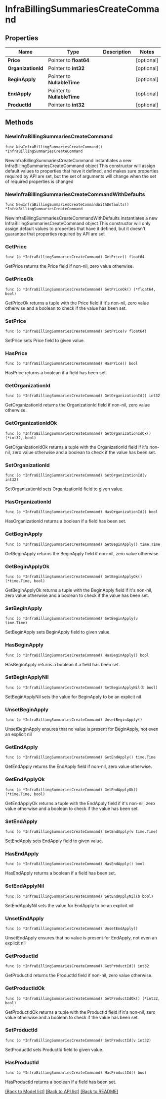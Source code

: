 # InfraBillingSummariesCreateCommand

## Properties

Name | Type | Description | Notes
------------ | ------------- | ------------- | -------------
**Price** | Pointer to **float64** |  | [optional] 
**OrganizationId** | Pointer to **int32** |  | [optional] 
**BeginApply** | Pointer to **NullableTime** |  | [optional] 
**EndApply** | Pointer to **NullableTime** |  | [optional] 
**ProductId** | Pointer to **int32** |  | [optional] 

## Methods

### NewInfraBillingSummariesCreateCommand

`func NewInfraBillingSummariesCreateCommand() *InfraBillingSummariesCreateCommand`

NewInfraBillingSummariesCreateCommand instantiates a new InfraBillingSummariesCreateCommand object
This constructor will assign default values to properties that have it defined,
and makes sure properties required by API are set, but the set of arguments
will change when the set of required properties is changed

### NewInfraBillingSummariesCreateCommandWithDefaults

`func NewInfraBillingSummariesCreateCommandWithDefaults() *InfraBillingSummariesCreateCommand`

NewInfraBillingSummariesCreateCommandWithDefaults instantiates a new InfraBillingSummariesCreateCommand object
This constructor will only assign default values to properties that have it defined,
but it doesn't guarantee that properties required by API are set

### GetPrice

`func (o *InfraBillingSummariesCreateCommand) GetPrice() float64`

GetPrice returns the Price field if non-nil, zero value otherwise.

### GetPriceOk

`func (o *InfraBillingSummariesCreateCommand) GetPriceOk() (*float64, bool)`

GetPriceOk returns a tuple with the Price field if it's non-nil, zero value otherwise
and a boolean to check if the value has been set.

### SetPrice

`func (o *InfraBillingSummariesCreateCommand) SetPrice(v float64)`

SetPrice sets Price field to given value.

### HasPrice

`func (o *InfraBillingSummariesCreateCommand) HasPrice() bool`

HasPrice returns a boolean if a field has been set.

### GetOrganizationId

`func (o *InfraBillingSummariesCreateCommand) GetOrganizationId() int32`

GetOrganizationId returns the OrganizationId field if non-nil, zero value otherwise.

### GetOrganizationIdOk

`func (o *InfraBillingSummariesCreateCommand) GetOrganizationIdOk() (*int32, bool)`

GetOrganizationIdOk returns a tuple with the OrganizationId field if it's non-nil, zero value otherwise
and a boolean to check if the value has been set.

### SetOrganizationId

`func (o *InfraBillingSummariesCreateCommand) SetOrganizationId(v int32)`

SetOrganizationId sets OrganizationId field to given value.

### HasOrganizationId

`func (o *InfraBillingSummariesCreateCommand) HasOrganizationId() bool`

HasOrganizationId returns a boolean if a field has been set.

### GetBeginApply

`func (o *InfraBillingSummariesCreateCommand) GetBeginApply() time.Time`

GetBeginApply returns the BeginApply field if non-nil, zero value otherwise.

### GetBeginApplyOk

`func (o *InfraBillingSummariesCreateCommand) GetBeginApplyOk() (*time.Time, bool)`

GetBeginApplyOk returns a tuple with the BeginApply field if it's non-nil, zero value otherwise
and a boolean to check if the value has been set.

### SetBeginApply

`func (o *InfraBillingSummariesCreateCommand) SetBeginApply(v time.Time)`

SetBeginApply sets BeginApply field to given value.

### HasBeginApply

`func (o *InfraBillingSummariesCreateCommand) HasBeginApply() bool`

HasBeginApply returns a boolean if a field has been set.

### SetBeginApplyNil

`func (o *InfraBillingSummariesCreateCommand) SetBeginApplyNil(b bool)`

 SetBeginApplyNil sets the value for BeginApply to be an explicit nil

### UnsetBeginApply
`func (o *InfraBillingSummariesCreateCommand) UnsetBeginApply()`

UnsetBeginApply ensures that no value is present for BeginApply, not even an explicit nil
### GetEndApply

`func (o *InfraBillingSummariesCreateCommand) GetEndApply() time.Time`

GetEndApply returns the EndApply field if non-nil, zero value otherwise.

### GetEndApplyOk

`func (o *InfraBillingSummariesCreateCommand) GetEndApplyOk() (*time.Time, bool)`

GetEndApplyOk returns a tuple with the EndApply field if it's non-nil, zero value otherwise
and a boolean to check if the value has been set.

### SetEndApply

`func (o *InfraBillingSummariesCreateCommand) SetEndApply(v time.Time)`

SetEndApply sets EndApply field to given value.

### HasEndApply

`func (o *InfraBillingSummariesCreateCommand) HasEndApply() bool`

HasEndApply returns a boolean if a field has been set.

### SetEndApplyNil

`func (o *InfraBillingSummariesCreateCommand) SetEndApplyNil(b bool)`

 SetEndApplyNil sets the value for EndApply to be an explicit nil

### UnsetEndApply
`func (o *InfraBillingSummariesCreateCommand) UnsetEndApply()`

UnsetEndApply ensures that no value is present for EndApply, not even an explicit nil
### GetProductId

`func (o *InfraBillingSummariesCreateCommand) GetProductId() int32`

GetProductId returns the ProductId field if non-nil, zero value otherwise.

### GetProductIdOk

`func (o *InfraBillingSummariesCreateCommand) GetProductIdOk() (*int32, bool)`

GetProductIdOk returns a tuple with the ProductId field if it's non-nil, zero value otherwise
and a boolean to check if the value has been set.

### SetProductId

`func (o *InfraBillingSummariesCreateCommand) SetProductId(v int32)`

SetProductId sets ProductId field to given value.

### HasProductId

`func (o *InfraBillingSummariesCreateCommand) HasProductId() bool`

HasProductId returns a boolean if a field has been set.


[[Back to Model list]](../README.md#documentation-for-models) [[Back to API list]](../README.md#documentation-for-api-endpoints) [[Back to README]](../README.md)


